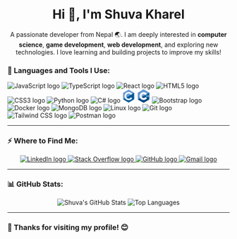 <h1 align="center">Hi 👋, I'm Shuva Kharel</h1>

<p align="center">A passionate developer from Nepal 🌏. I am deeply interested in <b>computer science</b>, <b>game development</b>, <b>web development</b>, and exploring new technologies. I love learning and building projects to improve my skills!</p>

### 🚀 Languages and Tools I Use:
<div align="left">
  <img src="https://cdn.jsdelivr.net/gh/devicons/devicon/icons/javascript/javascript-original.svg" height="30" alt="JavaScript logo" />
  <img src="https://cdn.jsdelivr.net/gh/devicons/devicon/icons/typescript/typescript-original.svg" height="30" alt="TypeScript logo" />
  <img src="https://cdn.jsdelivr.net/gh/devicons/devicon/icons/react/react-original.svg" height="30" alt="React logo" />
  <img src="https://cdn.jsdelivr.net/gh/devicons/devicon/icons/html5/html5-original.svg" height="30" alt="HTML5 logo" />
  <img src="https://cdn.jsdelivr.net/gh/devicons/devicon/icons/css3/css3-original.svg" height="30" alt="CSS3 logo" />
  <img src="https://cdn.jsdelivr.net/gh/devicons/devicon/icons/python/python-original.svg" height="30" alt="Python logo" />
  <img src="https://cdn.jsdelivr.net/gh/devicons/devicon/icons/csharp/csharp-original.svg" height="30" alt="C# logo" />
  <img src="https://raw.githubusercontent.com/devicons/devicon/master/icons/c/c-original.svg" height="30" alt="C logo" />
  <img src="https://raw.githubusercontent.com/devicons/devicon/master/icons/cplusplus/cplusplus-original.svg" height="30" alt="C++ logo" />
  <img src="https://cdn.jsdelivr.net/gh/devicons/devicon/icons/bootstrap/bootstrap-original.svg" height="30" alt="Bootstrap logo" />
  <img src="https://cdn.jsdelivr.net/gh/devicons/devicon/icons/docker/docker-original.svg" height="30" alt="Docker logo" />
  <img src="https://cdn.jsdelivr.net/gh/devicons/devicon/icons/mongodb/mongodb-original.svg" height="30" alt="MongoDB logo" />
  <img src="https://cdn.jsdelivr.net/gh/devicons/devicon/icons/linux/linux-original.svg" height="30" alt="Linux logo" />
  <img src="https://cdn.jsdelivr.net/gh/devicons/devicon/icons/git/git-original.svg" height="30" alt="Git logo" />
  <img src="https://www.vectorlogo.zone/logos/tailwindcss/tailwindcss-icon.svg" height="30" alt="Tailwind CSS logo" />
  <img src="https://www.vectorlogo.zone/logos/getpostman/getpostman-icon.svg" height="30" alt="Postman logo" />
</div>

---

### ⚡ Where to Find Me:
<div align="center">
  <a href="https://www.linkedin.com/in/shuva-kharel" target="_blank">
    <img src="https://img.shields.io/static/v1?message=LinkedIn&logo=linkedin&label=&color=0077B5&logoColor=white&labelColor=&style=for-the-badge" alt="LinkedIn logo" />
  </a>
  <a href="https://stackoverflow.com/users/22784357" target="_blank">
    <img src="https://img.shields.io/static/v1?message=Stack Overflow&logo=stackoverflow&label=&color=FE7A16&logoColor=white&labelColor=&style=for-the-badge" alt="Stack Overflow logo" />
  </a>
  <a href="https://github.com/shuva-kharel" target="_blank">
    <img src="https://img.shields.io/static/v1?message=GitHub&logo=github&label=&color=181717&logoColor=white&labelColor=&style=for-the-badge" alt="GitHub logo" />
  </a>
  <a href="mailto:shuvakharel007@example.com" target="_blank">
    <img src="https://img.shields.io/static/v1?message=Gmail&logo=gmail&label=&color=D14836&logoColor=white&labelColor=&style=for-the-badge" alt="Gmail logo" />
  </a>
</div>

---

### 📊 GitHub Stats:
<div align="center">
  <img src="https://github-readme-stats.vercel.app/api?username=shuva-kharel&show_icons=true&theme=radical&locale=en" alt="Shuva's GitHub Stats" />
  <img src="https://github-readme-stats.vercel.app/api/top-langs?username=shuva-kharel&show_icons=true&theme=radical&layout=compact" alt="Top Languages" />
</div>

---

### 🎉 Thanks for visiting my profile! 😊
